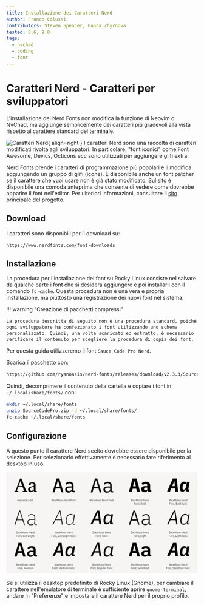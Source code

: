 ```yaml
---
title: Installazione dei Caratteri Nerd
author: Franco Colussi
contributors: Steven Spencer, Ganna Zhyrnova
tested: 8.6, 9.0
tags:
  - nvchad
  - coding
  - font
---
```


# Caratteri Nerd - Caratteri per sviluppatori

L'installazione dei Nerd Fonts non modifica la funzione di Neovim o NvChad, ma aggiunge semplicemente dei caratteri più gradevoli alla vista rispetto al carattere standard del terminale.

![Caratteri Nerd](images/nerd_fonts_site_small.png){ align=right } I caratteri Nerd sono una raccolta di caratteri modificati rivolta agli sviluppatori. In particolare, "font iconici" come Font Awesome, Devics, Octicons ecc sono utilizzati per aggiungere glifi extra.

Nerd Fonts prende i caratteri di programmazione più popolari e li modifica aggiungendo un gruppo di glifi (icone). È disponibile anche un font patcher se il carattere che vuoi usare non è già stato modificato. Sul sito è disponibile una comoda anteprima che consente di vedere come dovrebbe apparire il font nell'editor. Per ulteriori informazioni, consultare il [sito](https://www.nerdfonts.com/) principale del progetto.

## Download

I caratteri sono disponibili per il download su:

```text
https://www.nerdfonts.com/font-downloads
```

## Installazione

La procedura per l'installazione dei font su Rocky Linux consiste nel salvare da qualche parte i font che si desidera aggiungere e poi installarli con il comando `fc-cache`. Questa procedura non è una vera e propria installazione, ma piuttosto una registrazione dei nuovi font nel sistema.

!!! warning "Creazione di pacchetti compressi"

    La procedura descritta di seguito non è una procedura standard, poiché ogni sviluppatore ha confezionato i font utilizzando uno schema personalizzato. Quindi, una volta scaricato ed estratto, è necessario verificare il contenuto per scegliere la procedura di copia dei font.

Per questa guida utilizzeremo il font `Sauce Code Pro Nerd`.

Scarica il pacchetto con:

```bash
https://github.com/ryanoasis/nerd-fonts/releases/download/v2.3.3/SourceCodePro.zip
```

Quindi, decomprimere il contenuto della cartella e copiare i font in `~/.local/share/fonts/` con:

```bash
mkdir ~/.local/share/fonts
unzip SourceCodePro.zip -d ~/.local/share/fonts/
fc-cache ~/.local/share/fonts
```

## Configurazione

A questo punto il carattere Nerd scelto dovrebbe essere disponibile per la selezione. Per selezionarlo effettivamente è necessario fare riferimento al desktop in uso.

![Gestore Caratteri](images/font_nerd_view.png)

Se si utilizza il desktop predefinito di Rocky Linux (Gnome), per cambiare il carattere nell'emulatore di terminale è sufficiente aprire `gnome-terminal`, andare in "Preferenze" e impostare il carattere Nerd per il proprio profilo.
